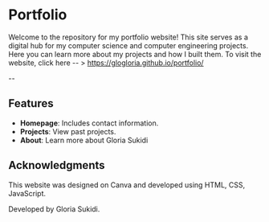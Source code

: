 # Portfolio
Welcome to the repository for my portfolio website! This site serves as a digital hub for my computer science and computer engineering projects. Here you can learn more about my projects and how I built them. To visit the website, click here -- > https://glogloria.github.io/portfolio/

--

## Features
- **Homepage**: Includes contact information.
- **Projects**: View past projects.
- **About**: Learn more about Gloria Sukidi

## Acknowledgments
This website was designed on Canva and developed using HTML, CSS, JavaScript.

Developed by Gloria Sukidi.
